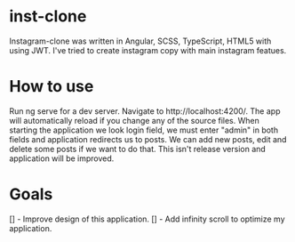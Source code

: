 # inst-clone 
Instagram-clone was written in Angular, SCSS, TypeScript, HTML5 with using JWT. I've tried to create instagram copy with main instagram featues.

# How to use
Run ng serve for a dev server. Navigate to http://localhost:4200/. The app will automatically reload if you change any of the source files.
When starting the application we look login field, we must enter "admin" in both fields and application redirects us to posts. We can add new posts, edit and delete some posts 
if we want to do that. This isn't release version and application will be improved.

# Goals
[] - Improve design of this application.
[] - Add infinity scroll to optimize my application.


